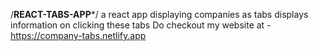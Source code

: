 /******************REACT-TABS-APP*******************/
a react app displaying companies as tabs
displays information on clicking these tabs
Do checkout my website at - https://company-tabs.netlify.app
